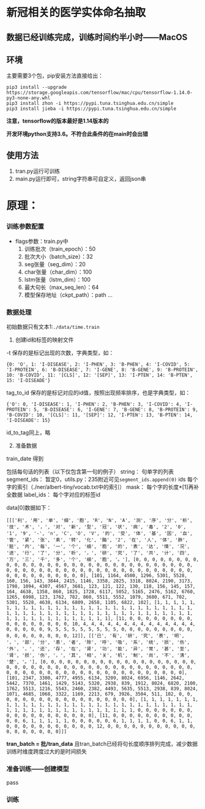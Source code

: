 
# 新冠相关的医学实体命名抽取

## 数据已经训练完成，训练时间约半小时——MacOS

## 环境

主要需要3个包，pip安装方法直接给出：

```shell
pip3 install --upgrade https://storage.googleapis.com/tensorflow/mac/cpu/tensorflow-1.14.0-py3-none-any.whl
pip3 install zhon -i https://pypi.tuna.tsinghua.edu.cn/simple
pip3 install jieba -i https://pypi.tuna.tsinghua.edu.cn/simple
```

**注意，tensorflow的版本最好是1.14版本的**


**开发环境python支持3.6。不符合此条件的在main时会出错**


## 使用方法

1. tran.py运行可训练
2. main.py运行即可，string字符串可自定义，返回json串



# 原理：

### 训练参数配置

- flags参数：train.py中
	1. 训练批次（train_epoch）：50
	2. 批次大小（batch_size）：32
	3. seg张量（seg_dim）：20
	4. char张量（char_dim）：100
	5. lstm张量（lstm_dim）：100
	6. 最大句长（max_seq_len）：64
	7. 模型保存地址（ckpt_path）：path
	...



### 数据处理

初始数据只有文本1:`./data/time.train`

1. 创建id和标签的映射文件

-t 保存的是标记出现的次数，字典类型，如：
```
{0: 'O', 1: 'I-DISEASE', 2: 'I-PHEN', 3: 'B-PHEN', 4: 'I-COVID', 5: 'I-PROTEIN', 6: 'B-DISEASE', 7: 'I-GENE', 8: 'B-GENE', 9: 'B-PROTEIN', 10: 'B-COVID', 11: '[CLS]', 12: '[SEP]', 13: 'I-PTEN', 14: 'B-PTEN', 15: 'I-DISEADE'}
```

tag_to_id 保存的是标记对应的id值，按照出现频率排序，也是字典类型，如：

```
{'O': 0, 'I-DISEASE': 1, 'I-PHEN': 2, 'B-PHEN': 3, 'I-COVID': 4, 'I-PROTEIN': 5, 'B-DISEASE': 6, 'I-GENE': 7, 'B-GENE': 8, 'B-PROTEIN': 9, 'B-COVID': 10, '[CLS]': 11, '[SEP]': 12, 'I-PTEN': 13, 'B-PTEN': 14, 'I-DISEADE': 15}
```

id_to_tag同上，略


2. 准备数据

train_date 得到

包括每句话的列表（以下仅包含第一句的例子）
string：			句单字的列表
segment_ids：	暂定0，utils.py：235附近可见`segment_ids.append(0)`
ids				每个字的索引（./ner/albert-tiny/vocab.txt中的索引）
mask：			每个字的长度*[1]再补全数据
label_ids：		每个字对应的标签id

data[0]数据如下：
```
[[['利', '用', '单', '细', '胞', 'R', 'N', 'A', '测', '序', '分', '析', '技', '术', '，', '对', '新', '型', '冠', '状', '病', '毒', '2', '0', '1', '9', '-', 'n', 'C', 'O', 'V', '的', '受', '体', '基', '因', '血', '管', '紧', '张', '素', '转', '化', '酶', '2', '在', '人', '体', '肺', '脏', '内', '每', '一', '个', '细', '胞', '的', '表', '达', '情', '况', '进', '行', '了', '分', '析', '，', '研', '究', '了', '共', '计', '四', '万', '三', '千', '多', '个', '细', '胞', '。'], [0, 0, 0, 0, 0, 0, 0, 0, 0, 0, 0, 0, 0, 0, 0, 0, 0, 0, 0, 0, 0, 0, 0, 0, 0, 0, 0, 0, 0, 0, 0, 0, 0, 0, 0, 0, 0, 0, 0, 0, 0, 0, 0, 0, 0, 0, 0, 0, 0, 0, 0, 0, 0, 0, 0, 0, 0, 0, 0, 0, 0, 0, 0, 0], [101, 1164, 4500, 1296, 5301, 5528, 160, 156, 143, 3844, 2415, 1146, 3358, 2825, 3318, 8024, 2190, 3173, 1798, 1094, 4307, 4567, 3681, 123, 121, 122, 130, 118, 156, 145, 157, 164, 4638, 1358, 860, 1825, 1728, 6117, 5052, 5165, 2476, 5162, 6760, 1265, 6998, 123, 1762, 782, 860, 5511, 5552, 1079, 3680, 671, 702, 5301, 5528, 4638, 6134, 6809, 2658, 1105, 6822, 102], [1, 1, 1, 1, 1, 1, 1, 1, 1, 1, 1, 1, 1, 1, 1, 1, 1, 1, 1, 1, 1, 1, 1, 1, 1, 1, 1, 1, 1, 1, 1, 1, 1, 1, 1, 1, 1, 1, 1, 1, 1, 1, 1, 1, 1, 1, 1, 1, 1, 1, 1, 1, 1, 1, 1, 1, 1, 1, 1, 1, 1, 1, 1, 1], [11, 0, 0, 0, 0, 0, 0, 0, 0, 0, 0, 0, 0, 0, 0, 0, 0, 10, 4, 4, 4, 4, 4, 4, 4, 4, 4, 4, 4, 4, 4, 4, 0, 0, 0, 0, 0, 9, 5, 5, 5, 5, 5, 5, 5, 5, 0, 0, 0, 0, 0, 0, 0, 0, 0, 0, 0, 0, 0, 0, 0, 0, 0, 12]], [['已', '有', '研', '究', '表', '明', '，', '部', '分', '患', '者', '除', '呼', '吸', '系', '统', '损', '伤', '外', '，', '还', '存', '在', '肾', '功', '能', '异', '常', '甚', '至', '肾', '损', '伤', '，', '其', '相', '关', '机', '制', '尚', '不', '清', '楚', '。'], [0, 0, 0, 0, 0, 0, 0, 0, 0, 0, 0, 0, 0, 0, 0, 0, 0, 0, 0, 0, 0, 0, 0, 0, 0, 0, 0, 0, 0, 0, 0, 0, 0, 0, 0, 0, 0, 0, 0, 0, 0, 0, 0, 0, 0, 0, 0, 0, 0, 0, 0, 0, 0, 0, 0, 0, 0, 0, 0, 0, 0, 0, 0, 0], [101, 2347, 3300, 4777, 4955, 6134, 3209, 8024, 6956, 1146, 2642, 5442, 7370, 1461, 1429, 5143, 5320, 2938, 839, 1912, 8024, 6820, 2100, 1762, 5513, 1216, 5543, 2460, 2382, 4493, 5635, 5513, 2938, 839, 8024, 1071, 4685, 1068, 3322, 1169, 2213, 679, 3926, 3504, 511, 102, 0, 0, 0, 0, 0, 0, 0, 0, 0, 0, 0, 0, 0, 0, 0, 0, 0, 0], [1, 1, 1, 1, 1, 1, 1, 1, 1, 1, 1, 1, 1, 1, 1, 1, 1, 1, 1, 1, 1, 1, 1, 1, 1, 1, 1, 1, 1, 1, 1, 1, 1, 1, 1, 1, 1, 1, 1, 1, 1, 1, 1, 1, 1, 1, 0, 0, 0, 0, 0, 0, 0, 0, 0, 0, 0, 0, 0, 0, 0, 0, 0, 0], [11, 0, 0, 0, 0, 0, 0, 0, 0, 0, 0, 0, 0, 6, 1, 1, 1, 1, 1, 0, 0, 0, 0, 0, 6, 1, 1, 1, 1, 0, 0, 6, 1, 1, 0, 0, 0, 0, 0, 0, 0, 0, 0, 0, 0, 12, 0, 0, 0, 0, 0, 0, 0, 0, 0, 0, 0, 0, 0, 0, 0, 0, 0, 0]]]
```

**tran_batch = 批/tran_data**
且tran_batch已经将句长度顺序排列完成，减少数据训练时维度跨度过大的是时间损失


### 准备训练——创建模型

pass


### 训练




